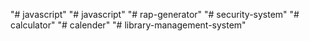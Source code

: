 "# javascript" 
"# javascript" 
"# rap-generator" 
"# security-system" 
"# calculator" 
"# calender" 
"# library-management-system" 
